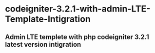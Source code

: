 # codeigniter-3.2.1-with-admin-LTE-Template-Intigration
## Admin LTE templete with php codeigniter 3.2.1 latest version intigration


